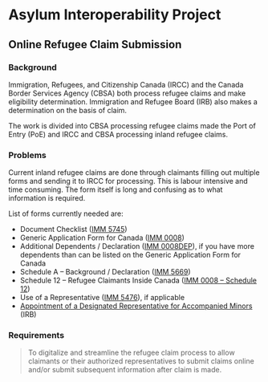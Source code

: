 # Asylum Interoperability Project

## Online Refugee Claim Submission

### Background

Immigration, Refugees, and Citizenship Canada (IRCC) and the Canada Border Services Agency (CBSA) both process refugee claims and make eligibility determination. Immigration and Refugee Board (IRB) also makes a determination on the basis of claim.

The work is divided into CBSA processing refugee claims made the Port of Entry (PoE) and IRCC and CBSA processing inland refugee claims.

### Problems

Current inland refugee claims are done through claimants filling out multiple forms and sending it to IRCC for processing. This is labour intensive and time consuming. The form itself is long and confusing as to what information is required.

List of forms currently needed are:

- Document Checklist ([IMM 5745](https://www.canada.ca/content/dam/ircc/migration/ircc/english/pdf/kits/forms/imm5745e.pdf))
- Generic Application Form for Canada ([IMM 0008](https://www.canada.ca/content/dam/ircc/migration/ircc/english/pdf/kits/forms/imm0008enu_2d.pdf))
- Additional Dependents / Declaration ([IMM 0008DEP](https://www.canada.ca/content/dam/ircc/migration/ircc/english/pdf/kits/forms/imm0008depenu.pdf)), if you have more dependents than can be listed on the Generic Application Form for Canada
- Schedule A – Background / Declaration ([IMM 5669](https://www.canada.ca/content/dam/ircc/migration/ircc/english/pdf/kits/forms/imm5669e.pdf))
- Schedule 12 – Refugee Claimants Inside Canada ([IMM 0008 – Schedule 12](https://www.canada.ca/content/dam/ircc/migration/ircc/english/pdf/kits/forms/imm0008_12e.pdf))
- Use of a Representative ([IMM 5476](https://www.canada.ca/content/dam/ircc/migration/ircc/english/pdf/kits/forms/imm5476e.pdf)), if applicable
- [Appointment of a Designated Representative for Accompanied Minors](https://irb-cisr.gc.ca/en/forms/Pages/designated-representative-minors.aspx) (IRB)

### Requirements

> To digitalize and streamline the refugee claim process to allow claimants or their authorized representatives to submit claims online and/or submit subsequent information after claim is made.

